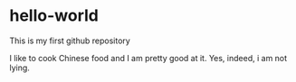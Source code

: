 # hello-world
This is my first github repository

I like to cook Chinese food and I am pretty good at it.
Yes, indeed, i am not lying.
